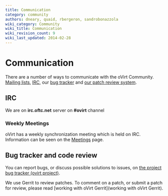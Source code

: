 ```yaml
---
title: Communication
category: community
authors: dneary, quaid, rbergeron, sandrobonazzola
wiki_category: Community
wiki_title: Communication
wiki_revision_count: 9
wiki_last_updated: 2014-02-28
---
```


# Communication

There are a number of ways to communicate with the oVirt Community. [ Mailing lists](#Mailing_lists), [ IRC](#IRC), our [bug tracker](http://bugzilla.redhat.com) and [our patch review system](http://gerrit.ovirt.org).

## IRC

We are on **irc.oftc.net** server on **#ovirt** channel

### Weekly Meetings

oVirt has a weekly synchronization meeting which is held on IRC. Information can be seen on the [Meetings](Meetings) page.

## Bug tracker and code review

You can report bugs, or discuss possible solutions to issues, on [the project bug tracker (ovirt project)](http://bugzilla.redhat.com).

We use Gerrit to review patches. To comment on a patch, or submit a patch for review, please read [working with oVirt Gerrit](working with oVirt Gerrit).

